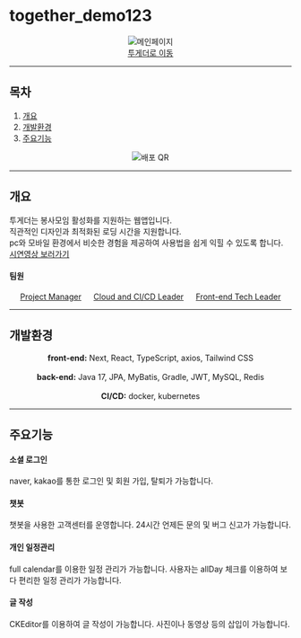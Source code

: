 # together_demo123

<p align = "center">
  <img src = "https://github.com/user-attachments/assets/af5fa01a-2ab8-4553-8e94-e04833ea9294" alt = "메인페이지">
  <br><a href = "http://175.45.203.68:3000/" target = "_blank">투게더로 이동</a>
</p>

---
## 목차

1. [개요](#개요)
2. [개발환경](#개발환경)
3. [주요기능](#주요기능)
<p align = "center">
  <img src = "https://github.com/user-attachments/assets/d28b691f-c2db-4eef-9598-7a498f673590" alt = "배포 QR">
</p>

---
## 개요

투게더는 봉사모임 활성화를 지원하는 웹앱입니다. 
<br>직관적인 디자인과 최적화된 로딩 시간을 지원합니다.
<br>pc와 모바일 환경에서 비슷한 경험을 제공하여 사용법을 쉽게 익힐 수 있도록 합니다.
<a href = "https://www.youtube.com/watch?v=VhMTDkDKaz0" target = "_blanl">시연영상 보러가기</a>


#### 팀원
<p align = "center">
  <a href = "https://github.com/leeyehji">Project Manager</a> &emsp;
  <a href = "https://github.com/Tofubeen">Cloud and CI/CD Leader</a> &emsp;
  <a href = "https://github.com/SOOYEON21428">Front-end Tech Leader</a>
</p>

---
## 개발환경
<p align = "center">
  <strong>front-end:</strong> Next, React, TypeScript, axios, Tailwind CSS
  <br><br><strong>back-end:</strong> Java 17, JPA, MyBatis, Gradle, JWT, MySQL, Redis
  <br><br><strong>CI/CD:</strong> docker, kubernetes
</p>

---
## 주요기능
<h4>소셜 로그인</h4>
<p> naver, kakao를 통한 로그인 및 회원 가입, 탈퇴가 가능합니다. </p>

<h4>챗봇</h4>
<p> 챗봇을 사용한 고객센터를 운영합니다. 24시간 언제든 문의 및 버그 신고가 가능합니다.</p>

<h4>개인 일정관리</h4>
<p> full calendar를 이용한 일정 관리가 가능합니다. 사용자는 allDay 체크를 이용하여 보다 편리한 일정 관리가 가능합니다. </p>

<h4> 글 작성</h4>
<p> CKEditor를 이용하여 글 작성이 가능합니다. 사진이나 동영상 등의 삽입이 가능합니다. </p>
